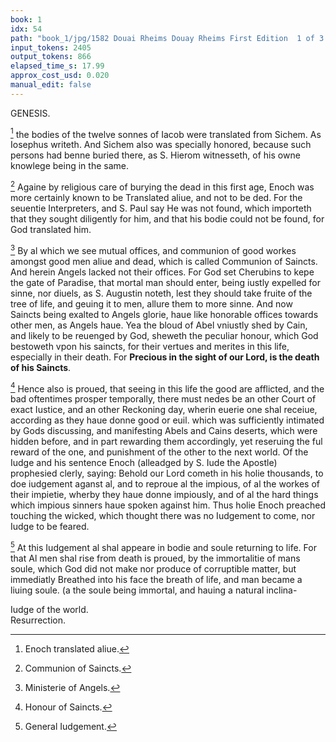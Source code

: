 ```yaml
---
book: 1
idx: 54
path: "book_1/jpg/1582 Douai Rheims Douay Rheims First Edition  1 of 3 1609 Old Testament.pdf-54.jpg"
input_tokens: 2405
output_tokens: 866
elapsed_time_s: 17.99
approx_cost_usd: 0.020
manual_edit: false
---
```

GENESIS.

[^1] the bodies of the twelve sonnes of Iacob were translated from Sichem. As Iosephus writeth. And Sichem also was specially honored, because such persons had benne buried there, as S. Hierom witnesseth, of his owne knowlege being in the same.

[^2] Againe by religious care of burying the dead in this first age, Enoch was more certainly known to be Translated aliue, and not to be ded. For the seuentie Interpreters, and S. Paul say He was not found, which importeth that they sought diligently for him, and that his bodie could not be found, for God translated him.

[^3] By al which we see mutual offices, and communion of good workes amongst good men aliue and dead, which is called Communion of Saincts. And herein Angels lacked not their offices. For God set Cherubins to kepe the gate of Paradise, that mortal man should enter, being iustly expelled for sinne, nor diuels, as S. Augustin noteth, lest they should take fruite of the tree of life, and geuing it to men, allure them to more sinne. And now Saincts being exalted to Angels glorie, haue like honorable offices towards other men, as Angels haue. Yea the bloud of Abel vniustly shed by Cain, and likely to be reuenged by God, sheweth the peculiar honour, which God bestoweth vpon his saincts, for their vertues and merites in this life, especially in their death. For **Precious in the sight of our Lord, is the death of his Saincts**.

[^4] Hence also is proued, that seeing in this life the good are afflicted, and the bad oftentimes prosper temporally, there must nedes be an other Court of exact Iustice, and an other Reckoning day, wherin euerie one shal receiue, according as they haue donne good or euil. which was sufficiently intimated by Gods discussing, and manifesting Abels and Cains deserts, which were hidden before, and in part rewarding them accordingly, yet reseruing the ful reward of the one, and punishment of the other to the next world. Of the Iudge and his sentence Enoch (alleadged by S. Iude the Apostle) prophesied clerly, saying: Behold our Lord cometh in his holie thousands, to doe iudgement aganst al, and to reproue al the impious, of al the workes of their impietie, wherby they haue donne impiously, and of al the hard things which impious sinners haue spoken against him. Thus holie Enoch preached touching the wicked, which thought there was no Iudgement to come, nor Iudge to be feared.

[^5] At this Iudgement al shal appeare in bodie and soule returning to life. For that Al men shal rise from death is proued, by the immortalitie of mans soule, which God did not make nor produce of corruptible matter, but immediatly Breathed into his face the breath of life, and man became a liuing soule. (a the soule being immortal, and hauing a natural inclina-

[^1]: Enoch translated aliue.

[^2]: Communion of Saincts.

[^3]: Ministerie of Angels.

[^4]: Honour of Saincts.

[^5]: General Iudgement.

<aside>Iudge of the world.</aside>

<aside>Resurrection.</aside>